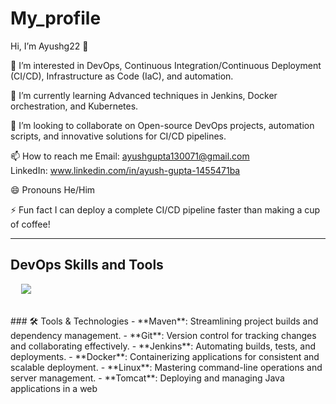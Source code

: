 # My_profile
Hi, I’m Ayushg22 👋

👀 I’m interested in
DevOps, Continuous Integration/Continuous Deployment (CI/CD), Infrastructure as Code (IaC), and automation.

🌱 I’m currently learning
Advanced techniques in Jenkins, Docker orchestration, and Kubernetes.

💞️ I’m looking to collaborate on
Open-source DevOps projects, automation scripts, and innovative solutions for CI/CD pipelines.

📫 How to reach me
Email: ayushgupta130071@gmail.com  
LinkedIn: www.linkedin.com/in/ayush-gupta-1455471ba

😄 Pronouns
He/Him

⚡ Fun fact
I can deploy a complete CI/CD pipeline faster than making a cup of coffee!

---

## DevOps Skills and Tools
<!-- Assuming you have an element with a class 'icon' -->
<div class="icon" style="width: 50px; height: 50px;">

<p align="center">
  <a href="https://skillicons.dev">
    <img src="https://skillicons.dev/icons?i=git,kubernetes,docker,java,maven,jenkins,tomcat" />
  </a>
</p>
</div>
### 🛠️ Tools & Technologies
- **Maven**: Streamlining project builds and dependency management.
- **Git**: Version control for tracking changes and collaborating effectively.
- **Jenkins**: Automating builds, tests, and deployments.
- **Docker**: Containerizing applications for consistent and scalable deployment.
- **Linux**: Mastering command-line operations and server management.
- **Tomcat**: Deploying and managing Java applications in a web 
